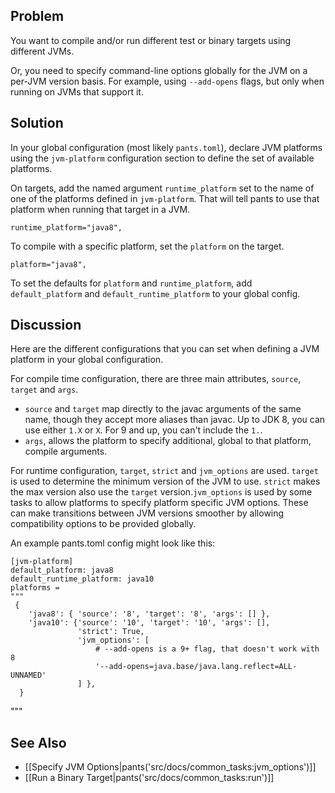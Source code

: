 
## Problem

You want to compile and/or run different test or binary targets using different JVMs.

Or, you need to specify command-line options globally for the JVM on a per-JVM version basis. For
example, using `--add-opens` flags, but only when running on JVMs that support it.

## Solution

In your global configuration (most likely `pants.toml`), declare JVM platforms using the
`jvm-platform` configuration section to define the set of available platforms.

On targets, add the named argument `runtime_platform` set to the name of one of the platforms
defined in `jvm-platform`. That will tell pants to use that platform when running that target in a
 JVM.

    runtime_platform="java8",

To compile with a specific platform, set the `platform` on the target.

    platform="java8",

To set the defaults for `platform` and `runtime_platform`, add `default_platform` and
`default_runtime_platform` to your global config.

## Discussion

Here are the different configurations that you can set when defining a JVM platform in your global
configuration.

For compile time configuration, there are three main attributes, `source`, `target` and `args`.
* `source` and `target` map directly to the javac arguments of the same name, though they accept
more aliases than javac. Up to JDK 8, you can use either `1.X` or `X`. For 9 and up, you can't
include the `1.`.
 * `args`, allows the platform to specify additional, global to that platform, compile arguments.

For runtime configuration, `target`, `strict` and `jvm_options` are used. `target` is used to
determine the minimum version of the JVM to use. `strict` makes the max version also use the
`target` version.`jvm_options` is used by some tasks to allow platforms to specify platform specific
JVM options. These can make transitions between JVM versions smoother by allowing compatibility
options to be provided globally.

An example pants.toml config might look like this:

    [jvm-platform]
    default_platform: java8
    default_runtime_platform: java10
    platforms =
    """
     {
        'java8': { 'source': '8', 'target': '8', 'args': [] },
        'java10': {'source': '10', 'target': '10', 'args': [],
                   'strict': True,
                   'jvm_options': [
                       # --add-opens is a 9+ flag, that doesn't work with 8
                       '--add-opens=java.base/java.lang.reflect=ALL-UNNAMED'
                   ] },
      }
   """


## See Also

* [[Specify JVM Options|pants('src/docs/common_tasks:jvm_options')]]
* [[Run a Binary Target|pants('src/docs/common_tasks:run')]]
